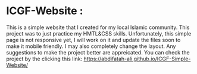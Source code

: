 # ICGF-Website :
This is a simple website that I created for my local Islamic community. This project was to just practice my HMTL&CSS skills. Unfortunately, this simple page is not responsive yet, I will work on it and update the files soon to make it mobile friendly. I may also completely change the layout. Any suggestions to make the project better are appreicated. 
You can check the project by the clicking this link:
https://abdifatah-ali.github.io/ICGF-Simple-Website/
